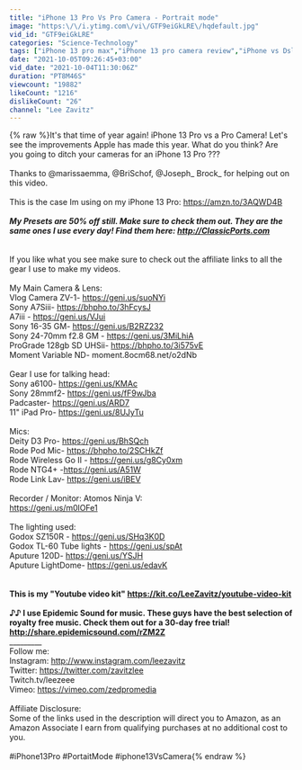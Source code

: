 ```yaml
---
title: "iPhone 13 Pro Vs Pro Camera - Portrait mode"
image: "https:\/\/i.ytimg.com\/vi\/GTF9eiGkLRE\/hqdefault.jpg"
vid_id: "GTF9eiGkLRE"
categories: "Science-Technology"
tags: ["iPhone 13 pro max","iPhone 13 pro camera review","iPhone vs Dslr"]
date: "2021-10-05T09:26:45+03:00"
vid_date: "2021-10-04T11:30:06Z"
duration: "PT8M46S"
viewcount: "19882"
likeCount: "1216"
dislikeCount: "26"
channel: "Lee Zavitz"
---
```

{% raw %}It's that time of year again!  iPhone 13 Pro vs a Pro Camera! Let's see the improvements Apple has made this year. What do you think? Are you going to ditch your cameras for an iPhone 13 Pro ??? <br /><br />Thanks to @marissaemma, @BriSchof, @Joseph_ Brock_ for helping out on this video. <br /><br />This is the case Im using on my iPhone 13 Pro: <a rel="nofollow" target="blank" href="https://amzn.to/3AQWD4B">https://amzn.to/3AQWD4B</a><br />___________________________<br />My Presets are 50% off still. Make sure to check them out. They are the same ones I use every day! Find them here: <a rel="nofollow" target="blank" href="http://ClassicPorts.com">http://ClassicPorts.com</a><br />___________________________<br /><br />If you like what you see make sure to check out the affiliate links to all the gear I use to make my videos.<br /><br />My Main Camera &amp; Lens:<br />Vlog Camera ZV-1- <a rel="nofollow" target="blank" href="https://geni.us/suoNYi">https://geni.us/suoNYi</a><br />Sony A7Siii- <a rel="nofollow" target="blank" href="https://bhpho.to/3hFcysJ">https://bhpho.to/3hFcysJ</a><br />A7iii - <a rel="nofollow" target="blank" href="https://geni.us/VJui">https://geni.us/VJui</a>    <br />Sony 16-35 GM- <a rel="nofollow" target="blank" href="https://geni.us/B2RZ232">https://geni.us/B2RZ232</a><br />Sony 24-70mm f2.8 GM - <a rel="nofollow" target="blank" href="https://geni.us/3MiLhiA">https://geni.us/3MiLhiA</a> <br />ProGrade 128gb SD UHSii- <a rel="nofollow" target="blank" href="https://bhpho.to/3i575vE">https://bhpho.to/3i575vE</a><br />Moment Variable ND- moment.8ocm68.net/o2dNb<br /><br />Gear I use for talking head: <br />Sony a6100- <a rel="nofollow" target="blank" href="https://geni.us/KMAc">https://geni.us/KMAc</a>    <br />Sony 28mmf2- <a rel="nofollow" target="blank" href="https://geni.us/fF9wJba">https://geni.us/fF9wJba</a><br />Padcaster- <a rel="nofollow" target="blank" href="https://geni.us/ARD7">https://geni.us/ARD7</a><br />11&quot; iPad Pro- <a rel="nofollow" target="blank" href="https://geni.us/8UJyTu">https://geni.us/8UJyTu</a><br /><br />Mics:<br />Deity D3 Pro- <a rel="nofollow" target="blank" href="https://geni.us/BhSQch">https://geni.us/BhSQch</a><br />Rode Pod Mic- <a rel="nofollow" target="blank" href="https://bhpho.to/2SCHkZf">https://bhpho.to/2SCHkZf</a><br />Rode Wireless Go II - <a rel="nofollow" target="blank" href="https://geni.us/g8Cy0xm">https://geni.us/g8Cy0xm</a>    <br />Rode NTG4+ -<a rel="nofollow" target="blank" href="https://geni.us/A51W">https://geni.us/A51W</a><br />Rode Link Lav- <a rel="nofollow" target="blank" href="https://geni.us/iBEV">https://geni.us/iBEV</a>    <br /><br />Recorder / Monitor: Atomos Ninja V:<br /><a rel="nofollow" target="blank" href="https://geni.us/m0lOFe1">https://geni.us/m0lOFe1</a><br /><br />The lighting used: <br />Godox SZ150R - <a rel="nofollow" target="blank" href="https://geni.us/SHq3K0D">https://geni.us/SHq3K0D</a><br />Godox TL-60 Tube lights - <a rel="nofollow" target="blank" href="https://geni.us/spAt">https://geni.us/spAt</a>        <br />Aputure 120D- <a rel="nofollow" target="blank" href="https://geni.us/YSJH">https://geni.us/YSJH</a><br />Aputure LightDome- <a rel="nofollow" target="blank" href="https://geni.us/edavK">https://geni.us/edavK</a><br />______________________________________<br /><br />This is my &quot;Youtube video kit&quot; <a rel="nofollow" target="blank" href="https://kit.co/LeeZavitz/youtube-video-kit">https://kit.co/LeeZavitz/youtube-video-kit</a><br /><br />♪♪ I use Epidemic Sound for music. These guys have the best selection of royalty free music. Check them out for a 30-day free trial!  <a rel="nofollow" target="blank" href="http://share.epidemicsound.com/rZM2Z">http://share.epidemicsound.com/rZM2Z</a><br />_______________________________________________<br />Follow me:<br />Instagram: <a rel="nofollow" target="blank" href="http://www.instagram.com/leezavitz">http://www.instagram.com/leezavitz</a><br />Twitter: <a rel="nofollow" target="blank" href="https://twitter.com/zavitzlee">https://twitter.com/zavitzlee</a><br />Twitch.tv/leezeee<br />Vimeo: <a rel="nofollow" target="blank" href="https://vimeo.com/zedpromedia">https://vimeo.com/zedpromedia</a><br /><br />Affiliate Disclosure:<br />Some of the links used in the description will direct you to Amazon, as an Amazon Associate I earn from qualifying purchases at no additional cost to you.<br /><br />#iPhone13Pro #PortaitMode #iphone13VsCamera{% endraw %}
